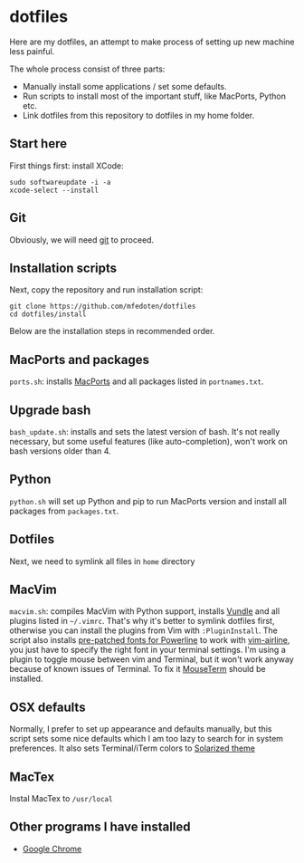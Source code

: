 # dotfiles

Here are my dotfiles, an attempt to make process of setting up new machine less painful.

The whole process consist of three parts:
- Manually install some applications / set some defaults.
- Run scripts to install most of the important stuff, like MacPorts, Python etc.
- Link dotfiles from this repository to dotfiles in my home folder.

## Start here
First things first: install XCode:
```
sudo softwareupdate -i -a
xcode-select --install
```

## Git
Obviously, we will need [git](https://git-scm.com/book/en/v2/Getting-Started-Installing-Git) to proceed.

## Installation scripts
Next, copy the repository and run installation script:
```
git clone https://github.com/mfedoten/dotfiles
cd dotfiles/install
```
Below are the installation steps in recommended order.

## MacPorts and packages
`ports.sh`: installs [MacPorts](https://www.macports.org/) and all packages listed in `portnames.txt`.

## Upgrade bash
`bash_update.sh`: installs and sets the latest version of bash. It's not really necessary, but some useful features (like auto-completion), won't work on bash versions older than 4.

## Python
`python.sh` will set up Python and pip to run MacPorts version and install all packages from `packages.txt`.

## Dotfiles
Next, we need to symlink all files in `home` directory

## MacVim
`macvim.sh`: compiles MacVim with Python support, installs [Vundle](https://github.com/VundleVim/Vundle.vim) and all plugins listed in `~/.vimrc`. That's why it's better to symlink dotfiles first, otherwise you can install the plugins from Vim with `:PluginInstall`. The script also installs [pre-patched fonts for Powerline](https://github.com/powerline/fonts) to work with [vim-airline](https://github.com/bling/vim-airline), you just have to specify the right font in your terminal settings. I'm using a plugin to toggle mouse between vim and Terminal, but it won't work anyway because of known issues of Terminal. To fix it [MouseTerm](https://bitheap.org/mouseterm/) should be installed.

## OSX defaults
Normally, I prefer to set up appearance and defaults manually, but this script sets some nice defaults which I am too lazy to search for in system preferences. It also sets Terminal/iTerm colors to [Solarized theme](http://ethanschoonover.com/solarized)

## MacTex
Instal MacTex to `/usr/local`

## Other programs I have installed
* [Google Chrome](https://www.google.com/chrome/browser/desktop/)
